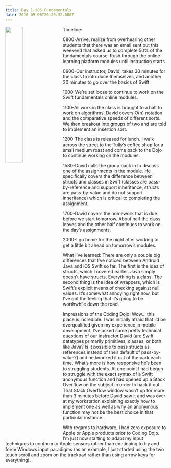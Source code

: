 ```yaml
---
title: Day 1-iOS Fundamentals
date: 2016-09-06T20:20:32.000Z
---
```

<img style="float: left; margin:0 1em 0 0; width: 33%" src="/img/blog/day1.jpg"/>
Timeline:

0800-Arrive, realize from overhearing other students that there was an email sent out this weekend that asked us to complete 50% of the fundamentals course.  Rush through the online learning platform modules until instruction starts

0900-Our instructor, David, takes 30 minutes for the class to introduce themselves, and another 30 minutes to go over the basics of Swift.

1000-We’re set loose to continue to work on the Swift fundamentals online modules.

1100-All work in the class is brought to a halt to work on algorithms.  David covers O(n) notation and the comparative speeds of different sorts.  We then breakout into groups of two and are told to implement an insertion sort.  

1200-The class is released for lunch.  I walk across the street to the Tully’s coffee shop for a small medium roast and come back to the Dojo to continue working on the modules.

1530-David calls the group back in to discuss one of the assignments in the module.  He specifically covers the difference between structs and classes in Swift (classes are pass-by-reference and support inheritance, structs are pass-by-value and do not support inheritance) which is critical to completing the assignment.  

1700-David covers the homework that is due before we start tomorrow.  About half the class leaves and the other half continues to work on the day’s assignments.

2000-I go home for the night after working to get a little bit ahead on tomorrow’s modules.

What I’ve learned: There are only a couple big differences that I’ve noticed between Android Java and iOS Swift so far. The first is the idea of structs, which I covered earlier.  Java simply doesn’t have structs.  Everything is a class.  The second thing is the idea of wrappers, which is Swift’s explicit means of checking against null values.  It’s somewhat annoying right now, but I’ve got the feeling that it’s going to be worthwhile down the road.

Impressions of the Coding Dojo: Wow… this place is incredible.  I was initially afraid that I’d be overqualified given my experience in mobile development.  I’ve asked some pretty technical questions of our instructor David (are Swift datatypes primarily primitives, classes, or both like Java?  Is it possible to pass structs as references instead of their default of pass-by-value?) and he knocked it out of the park each time.  What’s more is how responsive he’s been to struggling students.  At one point I had begun to struggle with the exact syntax of a Swift anonymous function and had opened up a Stack Overflow on the subject in order to hack it out.  That Stack Overflow window wasn’t up for more than 3 minutes before David saw it and was over at my workstation explaining exactly how to implement one as well as why an anonymous function may not be the best choice in that particular instance.  

With regards to hardware, I had zero exposure to Apple or Apple products prior to Coding Dojo.  I’m just now starting to adapt my input techniques to conform to Apple sensors rather than continuing to try and force Windows input paradigms  (as an example, I just started using the two touch scroll and zoom on the trackpad rather than using arrow keys for everything).
